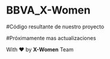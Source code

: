 # BBVA_X-Women

#Código resultante de nuestro proyecto

#Próximamente mas actualizaciones

With ❤️ by **X-Women** Team
